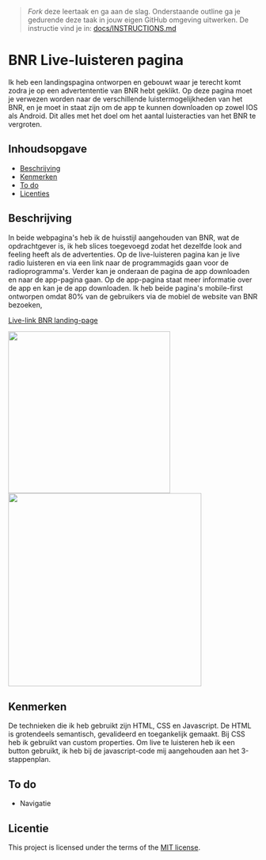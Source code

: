 > _Fork_ deze leertaak en ga aan de slag. Onderstaande outline ga je gedurende deze taak in jouw eigen GitHub omgeving uitwerken. De instructie vind je in: [docs/INSTRUCTIONS.md](docs/INSTRUCTIONS.md)

# BNR Live-luisteren pagina
Ik heb een landingspagina ontworpen en gebouwt waar je terecht komt zodra je op een advertententie van BNR hebt geklikt. Op deze pagina moet je verwezen worden naar de verschillende luistermogelijkheden van het BNR, en je moet in staat zijn om de app te kunnen downloaden op zowel IOS als Android. Dit alles met het doel om het aantal luisteracties van het BNR te vergroten.

## Inhoudsopgave
* [Beschrijving](##Beschrijving)
* [Kenmerken](##Kenmerken)
* [To do](##Todo)
* [Licenties]()

## Beschrijving

In beide webpagina's heb ik de huisstijl aangehouden van BNR, wat de opdrachtgever is, ik heb slices toegevoegd zodat het dezelfde look and feeling heeft als de advertenties. Op de live-luisteren pagina kan je live radio luisteren en via een link naar de programmagids gaan voor de radioprogramma's. Verder kan je onderaan de pagina de app downloaden en naar de app-pagina gaan. Op de app-pagina staat meer informatie over de app en kan je de app downloaden. Ik heb beide pagina's mobile-first ontworpen omdat 80% van de gebruikers via de mobiel de website van BNR bezoeken,

[Live-link BNR landing-page](https://lisavanmansom.github.io/the-startup-website-bnr/)

<img width="327" src="https://github.com/lisavanmansom/the-startup-website-bnr/assets/144007419/25e0d3a9-7d6d-4183-9691-2cc18f349cae">
<img width="390" src="https://github.com/lisavanmansom/the-startup-website-bnr/assets/144007419/62a076a6-9787-44d4-881f-eb021a61403b">

## Kenmerken
De technieken die ik heb gebruikt zijn HTML, CSS en Javascript. De HTML is grotendeels semantisch, gevalideerd en toegankelijk gemaakt. Bij CSS heb ik gebruikt van custom properties. Om live te luisteren heb ik een button gebruikt, ik heb bij de javascript-code mij aangehouden aan het 3-stappenplan.

## To do
* Navigatie

## Licentie

This project is licensed under the terms of the [MIT license](./LICENSE).

